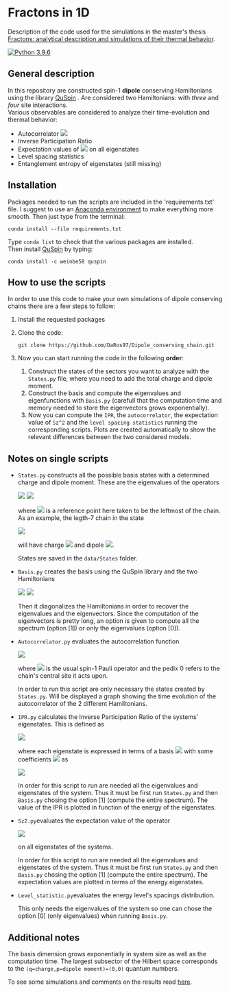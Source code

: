 # Fractons in 1D

Description of the code used for the simulations in the master's thesis [Fractons: analytical description and simulations of their thermal behavior](https://amslaurea.unibo.it/23919/).

[![Python 3.9.6](https://img.shields.io/badge/python-3.9.6-blue.svg)](https://www.python.org/downloads/release/python-396/)

## General description

In this repository are constructed spin-1 **dipole** conserving Hamiltonians using the library [QuSpin](https://weinbe58.github.io/QuSpin/) .
Are considered two Hamiltonians: with *three* and *four* site interactions.  
Various observables are considered to analyze their time-evolution and thermal behavior:

- Autocorrelator <img src="https://render.githubusercontent.com/render/math?math=\langle S_z(t)S_z(0)\rangle">
- Inverse Participation Ratio
- Expectation values of <img src="https://render.githubusercontent.com/render/math?math=(S^z)^2"> on all eigenstates
- Level spacing statistics
- Entanglement entropy of eigenstates (still missing)

## Installation

Packages needed to run the scripts are included in the 'requirements.txt' file. 
I suggest to use an [Anaconda environment](https://conda.io/projects/conda/en/latest/user-guide/tasks/manage-environments.html#creating-an-environment-with-commands) to make everything more smooth. 
Then just type from the terminal:  

```
conda install --file requirements.txt
```

Type `conda list` to check that the various packages are installed.  
Then install [QuSpin](https://weinbe58.github.io/QuSpin/) by typing:  

```
conda install -c weinbe58 quspin
```

## How to use the scripts

In order to use this code to make your own simulations of dipole conserving chains there are a few steps to follow:

1. Install the requested packages

2. Clone the code:  
   
   ```
   git clone https://github.com/DaRos97/Dipole_conserving_chain.git
   ```

3. Now you can start running the code in the following **order**: 
   
   1. Construct the states of the sectors you want to analyze with the `States.py` file, where you need to add the total charge and dipole moment. 
   2. Construct the basis and compute the eigenvalues and eigenfunctions with `Basis.py` (carefull that the computation time and memory needed to store the eigenvectors grows exponentially). 
   3. Now you can compute the `IPR`, the `autocorrelator`, the expectation value of `Sz^2` and the `level spacing statistics` running the corresponding scripts. Plots are created automatically to show the relevant differences between the two considered models.

## Notes on single scripts

- `States.py` constructs all the possible basis states with a determined charge and dipole moment. These are the eigenvalues of the operators

  <img src="https://render.githubusercontent.com/render/math?math=\Large Q=\sum_iS_i^z">
  <img src="https://render.githubusercontent.com/render/math?math=\Large P_{i_0}=\sum_i(i-i_0)S_i^z">
  
  where <img src="https://render.githubusercontent.com/render/math?math=i_0"> is a reference point here taken to be the leftmost of the chain. As an example, the legth-7 chain in the state
  
  <img src="https://render.githubusercontent.com/render/math?math=\Large %2B00%2B0-0">
  
  will have charge <img src="https://render.githubusercontent.com/render/math?math=q=1"> and dipole <img src="https://render.githubusercontent.com/render/math?math=p=-1">.
  
  States are saved in the `data/States` folder.

- `Basis.py` creates the basis using the QuSpin library and the two Hamiltonians

  <img src="https://render.githubusercontent.com/render/math?math=\Large H_3=\sum_i\left(S_i^-(S_{i%2B1}^%2B)^2S_{i%2B2}^- %2B h.c.\right)">  
  <img src="https://render.githubusercontent.com/render/math?math=\Large H_{34}=H_3%2B\sum_i\left(S_i^-S_{i%2B1}^%2B S_{i%2B2}^%2BS_{i%2B3}^- %2B h.c\right)">
  
  Then it diagonalizes the Hamiltonians in order to recover the eigenvalues and the eigenvectors. Since the computation of the eigenvectors is pretty long, an option is given to compute all the spectrum (option [1]) or only the eigenvalues (option [0]).

- `Autocorrelator.py` evaluates the autocorrelation function

  <img src="https://render.githubusercontent.com/render/math?math=\Large C_0(t)=\langle S_0^z(t)S_0^z(0)\rangle">
  
  where <img src="https://render.githubusercontent.com/render/math?math=S^z"> is the usual spin-1 Pauli operator and the pedix 0 refers to the chain's central site it acts upon.
  
  In order to run this script are only necessary the states created by `States.py`. Will be displayed a graph showing the time evolution of the autocorrelator of the 2 different Hamiltonians.

- `IPR.py` calculates the Inverse Participation Ratio of the systems' eigenstates. This is defined as

  <img src="https://render.githubusercontent.com/render/math?math=\Large IPR(\epsilon_k)=\sum_lp_l(\epsilon_k)^2">
  
  where each eigenstate is expressed in terms of a basis <img src="https://render.githubusercontent.com/render/math?math=\left\{\mid l\rangle\right\}"> with some coefficients <img src="https://render.githubusercontent.com/render/math?math=c_{l,i}"> as
  
  <img src="https://render.githubusercontent.com/render/math?math=\Large\mid\epsilon_i\rangle=\sum_lc_{l,i}\mid l\rangle">
  
  In order for this script to run are needed all the eigenvalues and eigenstates of the system. Thus it must be first run `States.py` and then `Basis.py` chosing the option [1] (compute the entire spectrum). The value of the IPR is plotted in function of the energy of the eigenstates.

- `Sz2.py`evaluates the expectation value of the operator

  <img src="https://render.githubusercontent.com/render/math?math=\Large(S_0^z)^2">
  
  on all eigenstates of the systems.
  
  In order for this script to run are needed all the eigenvalues and eigenstates of the system. Thus it must be first run `States.py` and then `Basis.py` chosing the option [1] (compute the entire spectrum). The expectation values are plotted in terms of the energy eigenstates.

- `Level_statistic.py`evaluates the energy level's spacings distribution.
  
  This only needs the eigenvalues of the system so one can chose the option [0] (only eigenvalues) when running `Basis.py`.

## Additional notes

The basis dimension grows exponentially in system size as well as the computation time.  The largest subsector of the Hilbert space corresponds to the `(q=charge,p=dipole moment)=(0,0)` quantum numbers.

To see some simulations and comments on the results read [here](https://amslaurea.unibo.it/23919/).
